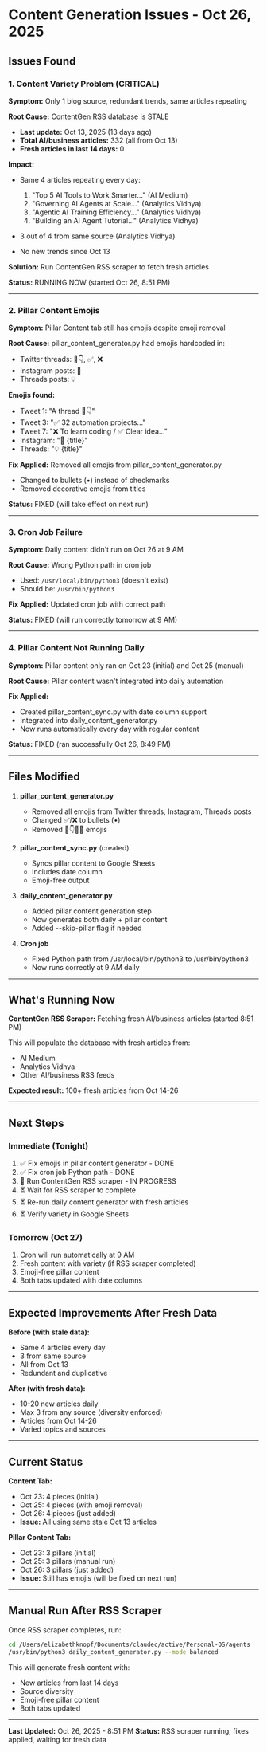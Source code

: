 # Content Generation Issues - Oct 26, 2025

## Issues Found

### 1. Content Variety Problem (CRITICAL)

**Symptom:** Only 1 blog source, redundant trends, same articles repeating

**Root Cause:** ContentGen RSS database is STALE
- **Last update:** Oct 13, 2025 (13 days ago)
- **Total AI/business articles:** 332 (all from Oct 13)
- **Fresh articles in last 14 days:** 0

**Impact:**
- Same 4 articles repeating every day:
  1. "Top 5 AI Tools to Work Smarter..." (AI Medium)
  2. "Governing AI Agents at Scale..." (Analytics Vidhya)
  3. "Agentic AI Training Efficiency..." (Analytics Vidhya)
  4. "Building an AI Agent Tutorial..." (Analytics Vidhya)

- 3 out of 4 from same source (Analytics Vidhya)
- No new trends since Oct 13

**Solution:** Run ContentGen RSS scraper to fetch fresh articles

**Status:** RUNNING NOW (started Oct 26, 8:51 PM)

---

### 2. Pillar Content Emojis

**Symptom:** Pillar Content tab still has emojis despite emoji removal

**Root Cause:** pillar_content_generator.py had emojis hardcoded in:
- Twitter threads: 🧵👇, ✅, ❌
- Instagram posts: 🚀
- Threads posts: 💡

**Emojis found:**
- Tweet 1: "A thread 🧵👇"
- Tweet 3: "✅ 32 automation projects..."
- Tweet 7: "❌ To learn coding / ✅ Clear idea..."
- Instagram: "🚀 {title}"
- Threads: "💡 {title}"

**Fix Applied:** Removed all emojis from pillar_content_generator.py
- Changed to bullets (•) instead of checkmarks
- Removed decorative emojis from titles

**Status:** FIXED (will take effect on next run)

---

### 3. Cron Job Failure

**Symptom:** Daily content didn't run on Oct 26 at 9 AM

**Root Cause:** Wrong Python path in cron job
- Used: `/usr/local/bin/python3` (doesn't exist)
- Should be: `/usr/bin/python3`

**Fix Applied:** Updated cron job with correct path

**Status:** FIXED (will run correctly tomorrow at 9 AM)

---

### 4. Pillar Content Not Running Daily

**Symptom:** Pillar content only ran on Oct 23 (initial) and Oct 25 (manual)

**Root Cause:** Pillar content wasn't integrated into daily automation

**Fix Applied:**
- Created pillar_content_sync.py with date column support
- Integrated into daily_content_generator.py
- Now runs automatically every day with regular content

**Status:** FIXED (ran successfully Oct 26, 8:49 PM)

---

## Files Modified

1. **pillar_content_generator.py**
   - Removed all emojis from Twitter threads, Instagram, Threads posts
   - Changed ✅/❌ to bullets (•)
   - Removed 🧵👇🚀💡 emojis

2. **pillar_content_sync.py** (created)
   - Syncs pillar content to Google Sheets
   - Includes date column
   - Emoji-free output

3. **daily_content_generator.py**
   - Added pillar content generation step
   - Now generates both daily + pillar content
   - Added --skip-pillar flag if needed

4. **Cron job**
   - Fixed Python path from /usr/local/bin/python3 to /usr/bin/python3
   - Now runs correctly at 9 AM daily

---

## What's Running Now

**ContentGen RSS Scraper:** Fetching fresh AI/business articles (started 8:51 PM)

This will populate the database with fresh articles from:
- AI Medium
- Analytics Vidhya
- Other AI/business RSS feeds

**Expected result:** 100+ fresh articles from Oct 14-26

---

## Next Steps

### Immediate (Tonight)
1. ✅ Fix emojis in pillar content generator - DONE
2. ✅ Fix cron job Python path - DONE
3. 🔄 Run ContentGen RSS scraper - IN PROGRESS
4. ⏳ Wait for RSS scraper to complete
5. ⏳ Re-run daily content generator with fresh articles
6. ⏳ Verify variety in Google Sheets

### Tomorrow (Oct 27)
1. Cron will run automatically at 9 AM
2. Fresh content with variety (if RSS scraper completed)
3. Emoji-free pillar content
4. Both tabs updated with date columns

---

## Expected Improvements After Fresh Data

**Before (with stale data):**
- Same 4 articles every day
- 3 from same source
- All from Oct 13
- Redundant and duplicative

**After (with fresh data):**
- 10-20 new articles daily
- Max 3 from any source (diversity enforced)
- Articles from Oct 14-26
- Varied topics and sources

---

## Current Status

**Content Tab:**
- Oct 23: 4 pieces (initial)
- Oct 25: 4 pieces (with emoji removal)
- Oct 26: 4 pieces (just added)
- **Issue:** All using same stale Oct 13 articles

**Pillar Content Tab:**
- Oct 23: 3 pillars (initial)
- Oct 25: 3 pillars (manual run)
- Oct 26: 3 pillars (just added)
- **Issue:** Still has emojis (will be fixed on next run)

---

## Manual Run After RSS Scraper

Once RSS scraper completes, run:

```bash
cd /Users/elizabethknopf/Documents/claudec/active/Personal-OS/agents
/usr/bin/python3 daily_content_generator.py --mode balanced
```

This will generate fresh content with:
- New articles from last 14 days
- Source diversity
- Emoji-free pillar content
- Both tabs updated

---

**Last Updated:** Oct 26, 2025 - 8:51 PM
**Status:** RSS scraper running, fixes applied, waiting for fresh data
